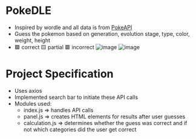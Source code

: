 # PokeDLE
* Inspired by wordle and all data is from [PokeAPI](https://pokeapi.co/)
* Guess the pokemon based on generation, evolution stage, type, color, weight, height
* 🟩 correct 🟨 partial 🟥 incorrect
![image](https://github.com/user-attachments/assets/8fd64378-2577-4bce-ad09-91593cb640cd)
![image](https://github.com/user-attachments/assets/98708295-2e3b-4de5-be37-982ac86e16bb)

# Project Specification
* Uses axios
* Implemented search bar to initiate these API calls
* Modules used:
  * index.js => handles API calls
  * panel.js => creates HTML elements for results after user guesses
  * calculation.js => determines whether the guess was correct and if not which categories did the user get correct
